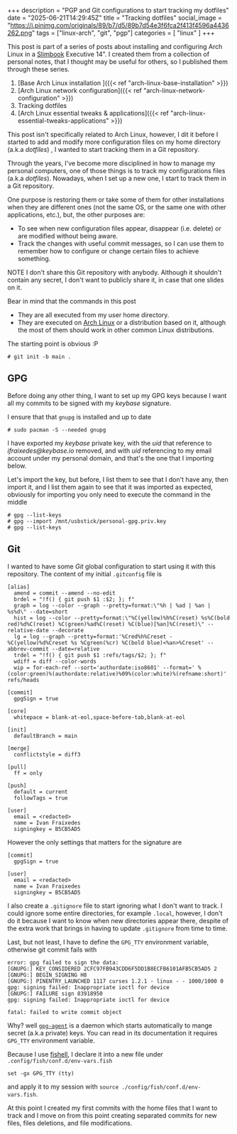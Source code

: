 +++
description = "PGP and Git configurations to start tracking my dotfiles"
date = "2025-06-21T14:29:45Z"
title = "Tracking dotfiles"
social_image = "https://i.pinimg.com/originals/89/b7/d5/89b7d54e3f6fca2f413f4596a4436262.png"
tags = ["linux-arch", "git", "pgp"]
categories = [
  "linux"
]
+++

This post is part of a series of posts about installing and configuring Arch Linux in a [Slimbook](https://slimbook.com/en/) Executive 14". I created them from a collection of personal notes, that I thought may be useful for others, so I published them through these series.

1. [Base Arch Linux installation ]({{< ref "arch-linux-base-installation" >}})
2. [Arch Linux network configuration]({{< ref "arch-linux-network-configuration" >}})
3. Tracking dotfiles
4. [Arch Linux essential tweaks & applications]({{< ref "arch-linux-essential-tweaks-applications" >}})

This post isn't specifically related to Arch Linux, however, I dit it before I started to add and modify more configuration files on my home directory (a.k.a _dotfiles_) , I wanted to start tracking them in a Git repository.

Through the years, I've become more disciplined in how to manage my personal computers, one of those things is to track my configurations files (a.k.a _dotfiles_). Nowadays, when I set up a new one, I start to track them in a Git repository.

One purpose is restoring them or take some of them for other installations when they are different ones (not the same OS, or the same one with other applications, etc.), but, the other purposes are:
- To see when new configuration files appear, disappear (i.e. delete) or are modified without being aware.
- Track the changes with useful commit messages, so I can use them to remember how to configure or change certain files to achieve something.

NOTE I don't share this Git repository with anybody. Although it shouldn't contain any secret, I don't want to publicly share it, in case that one slides on it. 

Bear in mind that the commands in this post
- They are all executed from my user home directory.
- They are executed on [Arch Linux](https://archlinux.org/) or a distribution based on it, although the most of them should work in other common Linux distributions.

The starting point is obvious :P
```
# git init -b main .
```

## GPG

Before doing any other thing, I want to set up my GPG keys because I want all my commits to be signed with my _keybase_ signature.

I ensure that that `gnupg` is installed and up to date
```
# sudo pacman -S --needed gnupg
```

I have exported my _keybase_ private key, with the _uid_ that reference to _ifraixedes@keybase.io_ removed, and with _uid_ referencing to my email account under my personal domain, and that's the one that I importing below.

Let's import the key, but before, I list them to see that I don't have any, then import it, and I list them again to see that it was imported as expected, obviously for importing you only need to execute the command in the middle

```
# gpg --list-keys
# gpg --import /mnt/usbstick/personal-gpg.priv.key
# gpg --list-keys
```

## Git

I wanted to have some _Git_ global configuration to start using it with this repository. The content of my initial `.gitconfig` file is

```
[alias]
  amend = commit --amend --no-edit
  brdel = "!f() { git push $1 :$2; }; f"
  graph = log --color --graph --pretty=format:\"%h | %ad | %an | %s%d\" --date=short
  hist = log --color --pretty=format:\"%C(yellow)%h%C(reset) %s%C(bold red)%d%C(reset) %C(green)%ad%C(reset) %C(blue)[%an]%C(reset)\" --relative-date --decorate
  lg = log --graph --pretty=format:'%Cred%h%Creset -%C(yellow)%d%Creset %s %Cgreen(%cr) %C(bold blue)<%an>%Creset' --abbrev-commit --date=relative
  trdel = "!f() { git push $1 :refs/tags/$2; }; f"
  wdiff = diff --color-words
  wip = for-each-ref --sort='authordate:iso8601' --format=' %(color:green)%(authordate:relative)%09%(color:white)%(refname:short)' refs/heads

[commit]
  gpgSign = true

[core]
  whitepace = blank-at-eol,space-before-tab,blank-at-eol

[init]
  defaultBranch = main

[merge]
  conflictstyle = diff3

[pull]
  ff = only

[push]
  default = current
  followTags = true

[user]
  email = <redacted>
  name = Ivan Fraixedes
  signingkey = B5CB5AD5
```

However the only settings that matters for the signature are
```
[commit]
  gpgSign = true
  
[user]
  email = <redacted>
  name = Ivan Fraixedes
  signingkey = B5CB5AD5
```

I  also create a `.gitignore` file to start ignoring what I don't want to track. I could ignore some entire directories, for example `.local`, however, I don't do it because I want to know when new directories appear there, despite of the extra work that brings in having to update `.gitignore` from time to time.

Last, but not least, I have to define the `GPG_TTY` environment variable, otherwise git commit fails with

```
error: gpg failed to sign the data:
[GNUPG:] KEY_CONSIDERED 2CFC97FB943CDD6F5DD1B8ECFB6101AFB5CB5AD5 2
[GNUPG:] BEGIN_SIGNING H8
[GNUPG:] PINENTRY_LAUNCHED 1117 curses 1.2.1 - linux - - 1000/1000 0
gpg: signing failed: Inappropriate ioctl for device
[GNUPG:] FAILURE sign 83918950
gpg: signing failed: Inappropriate ioctl for device

fatal: failed to write commit object
```

Why? well [`gpg-agent`](https://man.archlinux.org/man/gpg-agent.1) is a daemon which starts automatically to mange secret (a.k.a private) keys. You can read in its documentation it requires `GPG_TTY` environment variable.

Because I use [fishell](https://fishshell.com/), I declare it into a new file under `.config/fish/conf.d/env-vars.fish`

```
set -gx GPG_TTY (tty)
```

and apply it to my session with `source ./config/fish/conf.d/env-vars.fish`.

At this point I created my first commits with the home files that I want to track and I move on from this point creating separated commits for new files, files deletions, and file modifications.